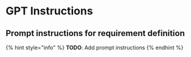 # GPT Instructions

## Prompt instructions for requirement definition

{% hint style="info" %}
**TODO**: Add prompt instructions
{% endhint %}

